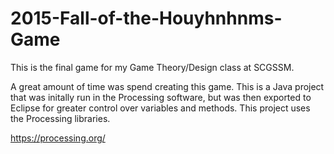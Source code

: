 # 2015-Fall-of-the-Houyhnhnms-Game
This is the final game for my Game Theory/Design class at SCGSSM.

A great amount of time was spend creating this game. This is a Java project that was initally run in the Processing software, but was then exported to Eclipse for greater control over variables and methods. This project uses the Processing libraries.

https://processing.org/
